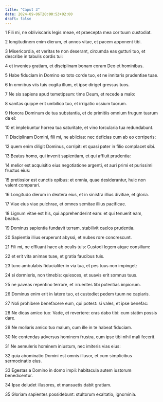```yaml
---
title: "Caput 3"
date: 2024-09-06T20:00:53+02:00
draft: false
---
```



1 Fili mi, ne obliviscaris legis meae, et praecepta mea cor tuum custodiat.

2 longitudinem enim dierum, et annos vitae, et pacem apponent tibi.

3 Misericordia, et veritas te non deserant, circumda eas gutturi tuo, et describe in tabulis cordis tui:

4 et invenies gratiam, et disciplinam bonam coram Deo et hominibus.

5 Habe fiduciam in Domino ex toto corde tuo, et ne innitaris prudentiae tuae.

6 In omnibus viis tuis cogita illum, et ipse diriget gressus tuos.

7 Ne sis sapiens apud temetipsum: time Deum, et recede a malo:

8 sanitas quippe erit umbilico tuo, et irrigatio ossium tuorum.

9 Honora Dominum de tua substantia, et de primitiis omnium frugum tuarum da ei:

10 et implebuntur horrea tua saturitate, et vino torcularia tua redundabunt.

11 Disciplinam Domini, fili mi, ne abiicias: nec deficias cum ab eo corriperis:

12 quem enim diligit Dominus, corripit: et quasi pater in filio complacet sibi.

13 Beatus homo, qui invenit sapientiam, et qui affluit prudentia:

14 melior est acquisitio eius negotiatione argenti, et auri primi et purissimi fructus eius:

15 pretiosior est cunctis opibus: et omnia, quae desiderantur, huic non valent comparari.

16 Longitudo dierum in dextera eius, et in sinistra illius divitiae, et gloria.

17 Viae eius viae pulchrae, et omnes semitae illius pacificae.

18 Lignum vitae est his, qui apprehenderint eam: et qui tenuerit eam, beatus.

19 Dominus sapientia fundavit terram, stabilivit caelos prudentia.

20 Sapientia illius eruperunt abyssi, et nubes rore concrescunt.

21 Fili mi, ne effluant haec ab oculis tuis: Custodi legem atque consilium:

22 et erit vita animae tuae, et gratia faucibus tuis.

23 tunc ambulabis fiducialiter in via tua, et pes tuus non impinget:

24 si dormieris, non timebis: quiesces, et suavis erit somnus tuus.

25 ne paveas repentino terrore, et irruentes tibi potentias impiorum.

26 Dominus enim erit in latere tuo, et custodiet pedem tuum ne capiaris.

27 Noli prohibere benefacere eum, qui potest: si vales, et ipse benefac:

28 Ne dicas amico tuo: Vade, et revertere: cras dabo tibi: cum statim possis dare.

29 Ne moliaris amico tuo malum, cum ille in te habeat fiduciam.

30 Ne contendas adversus hominem frustra, cum ipse tibi nihil mali fecerit.

31 Ne aemuleris hominem iniustum, nec imiteris vias eius:

32 quia abominatio Domini est omnis illusor, et cum simplicibus sermocinatio eius.

33 Egestas a Domino in domo impii: habitacula autem iustorum benedicentur.

34 Ipse deludet illusores, et mansuetis dabit gratiam.

35 Gloriam sapientes possidebunt: stultorum exaltatio, ignominia.

